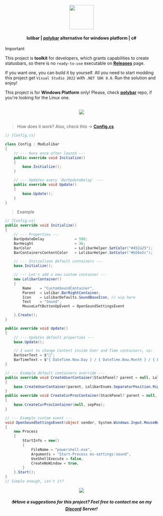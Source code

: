 <div align=center><img src="https://github.com/user-attachments/assets/7e5daeb0-ee0c-4e9c-b584-21164433649d" height=80 /></div>

#### <div align=center>lolibar | [polybar](https://github.com/polybar/polybar) alternative for windows platform | c#</div>

> [!IMPORTANT]  
> This project is **toolkit** for developers, which grants capabilities to create statusbars, so there is no `ready-to-use` executable on **[Releases](https://github.com/supchyan/lolibar/releases)** page.
>
> If you want one, you can build it by yourself. All you need to start modding this project get `Visual Studio 2022` with `.NET SDK 8.0`. Run the solution and enjoy!
> 
> This project is for **Windows Platform** only! Please, check **[polybar](https://github.com/polybar/polybar)** repo, if you're looking for the Linux one.

</br>
<div align=center><img src="https://github.com/user-attachments/assets/61c31ab5-b0aa-420f-81c0-5cd19cd136f4" /></div>

</br>

> How does it work? Also, check this → **[Config.cs](https://github.com/supchyan/lolibar/blob/master/Mods/Config.cs)**
```csharp
// [Config.cs]

class Config : ModLolibar
{
    // --- Runs once after launch ---
    public override void Initialize()
    {
        base.Initialize();
    }

    // --- Updates every `BarUpdateDelay` ---
    public override void Update()
    {
        base.Update();
    }
}
```

> Example
```csharp
// [Config.cs]
public override void Initialize()
{
    // --- Properties ---
    BarUpdateDelay              = 500;
    BarHeight                   = 36;
    BarColor                    = LolibarHelper.SetColor("#452a25");
    BarContainersContentColor   = LolibarHelper.SetColor("#b56e5c");

    // --- Initializes default containers ---
    base.Initialize();

    // --- Let's add a new custom container ---
    new LolibarContainer()
    {
        Name    = "CustomSoundContainer",
        Parent  = Lolibar.BarRightContainer,
        Icon    = LolibarDefaults.SoundBaseIcon, // wip here
        Text    = "Sound",
        MouseLeftButtonUpEvent = OpenSoundSettingsEvent

    }.Create();
}

public override void Update()
{
    // --- Updates default properties ---
    base.Update();

    // I want to change Content inside User and Time containers, so:
    BarUserText = $"🐳";
    BarTimeText = $"{ DateTime.Now.Day } / { DateTime.Now.Month } / { DateTime.Now.Year } { DateTime.Now.DayOfWeek }";
}

// --- Example default containers override ---
public override void CreateUserContainer(StackPanel? parent = null, LolibarEnums.SeparatorPosition? sepPos = null)
{
    base.CreateUserContainer(parent, LolibarEnums.SeparatorPosition.Right);
}
public override void CreateCurProcContainer(StackPanel? parent = null, LolibarEnums.SeparatorPosition? sepPos = null)
{
    base.CreateCurProcContainer(null, sepPos);
}

// --- Example custom event ---
void OpenSoundSettingsEvent(object sender, System.Windows.Input.MouseButtonEventArgs e)
{
    new Process
    {
        StartInfo = new()
        {
            FileName = "powershell.exe",
            Arguments = "Start-Process ms-settings:sound",
            UseShellExecute = false,
            CreateNoWindow = true,
        }
    }.Start();
}
// Simple enough, isn't it?
```

<div align=center><img src="https://github.com/user-attachments/assets/244f5cd3-9a2a-47a4-851b-c1f604418d56" /></div>

##### <div align=center> ☕Have a suggestions for this project? Feel free to contact me on my [Discord](https://discord.gg/dGF8p9UGyM) Server!</div>
